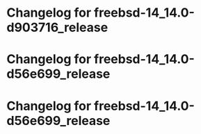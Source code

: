 # Changelog for freebsd-14_14.0-d903716_release
# Changelog for freebsd-14_14.0-d56e699_release
# Changelog for freebsd-14_14.0-d56e699_release
